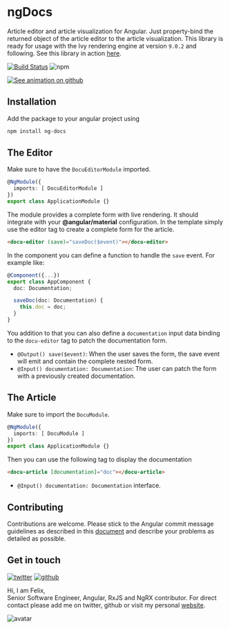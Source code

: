 # ngDocs

Article editor and article visualization for Angular. Just property-bind the returned object of the article editor to the article visualization. This library is ready for usage with the Ivy rendering engine at version `9.0.2` and following. See this library in action [here](https://ngfelixl.github.io/ng-docs).

[![Build Status](https://travis-ci.org/ngfelixl/ng-docs.svg?branch=master)](https://travis-ci.org/ngfelixl/ng-docs)
![npm](https://img.shields.io/npm/v/ng-docs)

[![See animation on github](./img/animation_docu.gif)](https://ngfelixl.github.io/ng-docs)

## Installation

Add the package to your angular project using

```bash
npm install ng-docs
```

## The Editor

Make sure to have the `DocuEditorModule` imported. 

```typescript
@NgModule({
  imports: [ DocuEditorModule ]
})
export class ApplicationModule {}
```

The module provides a complete form with live rendering. It should integrate with your **@angular/material** configuration. In the template simply use the editor tag to create a complete form for the article.

```html
<docu-editor (save)="saveDoc($event)"></docu-editor>
```

In the component you can define a function to handle the `save` event. For example like:

```typescript
@Component({...})
export class AppComponent {
  doc: Documentation;

  saveDoc(doc: Documentation) {
    this.doc = doc;
  }
}
```

You addition to that you can also define a `documentation` input data binding to the `docu-editor` tag to patch the documentation form.

- `@Output() save($event)`: When the user saves the form, the save event will emit and contain the complete nested form.
- `@Input() documentation: Documentation`: The user can patch the form with a previously created documentation.

## The Article

Make sure to import the `DocuModule`.

```typescript
@NgModule({
  imports: [ DocuModule ]
})
export class ApplicationModule {}
```

Then you can use the following tag to display the documentation

```html
<docu-article [documentation]="doc"></docu-article>
```

- `@Input() documentation: Documentation` interface.

## Contributing

Contributions are welcome. Please stick to the Angular commit message guidelines as described in this [document](https://github.com/angular/angular/blob/master/CONTRIBUTING.md) and describe your problems as detailed as possible.

## Get in touch

[![twitter](https://img.shields.io/badge/twitter-%40ngfelixl-blue.svg?logo=twitter)](https://twitter.com/intent/follow?screen_name=ngfelixl)
[![github](https://img.shields.io/badge/github-%40ngfelixl-blue.svg?logo=github)](https://github.com/ngfelixl)

Hi, I am Felix,<br>
Senior Software Engineer, Angular, RxJS and NgRX contributor. For direct contact please add me on twitter, github or visit my personal [website](https://felixlemke.dev).

![avatar](https://avatars2.githubusercontent.com/u/24190530?s=150&v=4)
